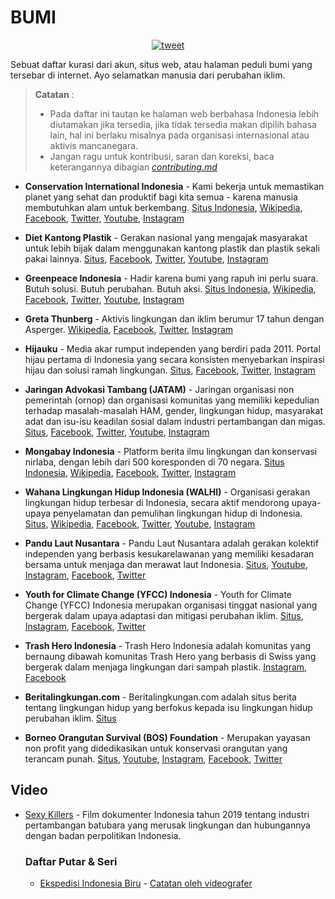 # BUMI

<p align="center">
<a href="https://twitter.com/intent/tweet?text=Sebuah%20daftar%20kurasi%20dari%20akun%2C%20situs%20web%2C%20atau%20halaman%20peduli%20bumi%20yang%20tersebar%20di%20internet%2E%20Ayo%20selamatkan%20manusia%20dari%20perubahan%20iklim%2E&url=https://github.com/Hadaanallah/BUMI&hashtags=PerubahanIklim,ClimateChange,Bumi">
    <img alt="tweet" src="https://img.shields.io/twitter/url/https/twitter?label=Bagikan%20di%20twitter&style=social" target="_blank" />
  </a>
</p>

Sebuat daftar kurasi dari akun, situs web, atau halaman peduli bumi yang tersebar di internet. Ayo selamatkan manusia dari perubahan iklim.
>
> **Catatan** :
>
> - Pada daftar ini tautan ke halaman web berbahasa Indonesia lebih diutamakan jika tersedia, jika tidak tersedia makan dipilih bahasa lain, hal ini berlaku misalnya pada organisasi internasional atau aktivis mancanegara.
> - Jangan ragu untuk kontribusi, saran dan koreksi, baca keterangannya dibagian [*contributing.md*](CONTRIBUTING.md)
>

- **Conservation International Indonesia** - Kami bekerja untuk memastikan planet yang sehat dan produktif bagi kita semua - karena manusia membutuhkan alam untuk berkembang. [Situs Indonesia](https://www.conservation.org/indonesia), [Wikipedia](https://id.wikipedia.org/wiki/Conservation_International), [Facebook](https://www.facebook.com/ConservationInternationalIndonesia), [Twitter](https://twitter.com/conservationID), [Youtube](https://www.youtube.com/c/ConservationInternationalIndonesia), [Instagram](https://www.instagram.com/conservationid/)

- **Diet Kantong Plastik** - Gerakan nasional yang mengajak masyarakat untuk lebih bijak dalam menggunakan kantong plastik dan plastik sekali pakai lainnya. [Situs](http://dietkantongplastik.info/), [Facebook](https://www.facebook.com/DietKantongPlastik), [Twitter](https://twitter.com/idDKP), [Youtube](https://www.youtube.com/user/idDKP), [Instagram](https://www.instagram.com/iddkp/)

- **Greenpeace Indonesia** - Hadir karena bumi yang rapuh ini perlu suara. Butuh solusi. Butuh perubahan. Butuh aksi. [Situs Indonesia](https://www.greenpeace.org/indonesia/), [Wikipedia](https://id.wikipedia.org/wiki/Greenpeace), [Facebook](https://www.facebook.com/GreenpeaceIndonesia/), [Twitter](https://twitter.com/greenpeaceid), [Youtube](https://www.youtube.com/user/GreenpeaceIndonesia), [Instagram](https://www.instagram.com/greenpeaceid/)

- **Greta Thunberg** - Aktivis lingkungan dan iklim berumur 17 tahun dengan Asperger. [Wikipedia](https://id.wikipedia.org/wiki/Greta_Thunberg), [Facebook](https://www.facebook.com/gretathunbergsweden), [Twitter](https://twitter.com/gretathunberg), [Instagram](https://www.instagram.com/gretathunberg/)

- **Hijauku** - Media akar rumput independen yang berdiri pada 2011. Portal hijau pertama di Indonesia yang secara konsisten menyebarkan inspirasi hijau dan solusi ramah lingkungan. [Situs](https://hijauku.com/), [Facebook](https://www.facebook.com/hijaukudotcom), [Twitter](https://twitter.com/Hijaukudotcom), [Instagram](https://www.instagram.com/hijaukudotcom/)

- **Jaringan Advokasi Tambang (JATAM)** - Jaringan organisasi non pemerintah (ornop) dan organisasi komunitas yang memiliki kepedulian terhadap masalah-masalah HAM, gender, lingkungan hidup, masyarakat adat dan isu-isu keadilan sosial dalam industri pertambangan dan migas. [Situs](https://www.jatam.org/), [Facebook](https://www.facebook.com/JaringanAdvokasiTambang/), [Twitter](https://twitter.com/jatamnas), [Youtube](https://www.youtube.com/c/RumahPerlawananJATAM), [Instagram](https://www.instagram.com/jatamnas/)

- **Mongabay Indonesia** - Platform berita ilmu lingkungan dan konservasi nirlaba, dengan lebih dari 500 koresponden di 70 negara. [Situs Indonesia](https://www.mongabay.co.id/), [Wikipedia](https://en.wikipedia.org/wiki/Mongabay), [Facebook](https://www.facebook.com/MongabayIndonesia/), [Twitter](https://twitter.com/mongabayID), [Instagram](https://www.instagram.com/mongabay.id/)

- **Wahana Lingkungan Hidup Indonesia (WALHI)** - Organisasi gerakan lingkungan hidup terbesar di Indonesia, secara aktif mendorong upaya-upaya penyelamatan dan pemulihan lingkungan hidup di Indonesia. [Situs](https://www.walhi.or.id/), [Wikipedia](https://id.wikipedia.org/wiki/Wahana_Lingkungan_Hidup_Indonesia), [Facebook](https://www.facebook.com/WALHI), [Twitter](https://twitter.com/walhinasional), [Youtube](https://www.youtube.com/user/multimediawalhi), [Instagram](https://www.instagram.com/walhi.nasional/)

- **Pandu Laut Nusantara** - Pandu Laut Nusantara adalah gerakan kolektif independen yang berbasis kesukarelawanan yang memiliki kesadaran bersama untuk menjaga dan merawat laut Indonesia. [Situs](https://www.pandulaut.org/), [Youtube](https://www.youtube.com/channel/UC_ZV3vzJXGu4X0EPxB68WAg), [Instagram](https://www.instagram.com/pandulaut.id/), [Facebook](https://https://www.facebook.com/pandulaut.org/), [Twitter](https://twitter.com/pandulaut)

- **Youth for Climate Change (YFCC) Indonesia** - Youth for Climate Change (YFCC) Indonesia merupakan organisasi tinggat nasional yang bergerak dalam upaya adaptasi dan mitigasi perubahan iklim. [Situs](https://yfccid.wordpress.com/), [Instagram](https://www.instagram.com/yfccindonesia/), [Facebook](https://www.facebook.com/Youth%20For%20Climate%20Change/), [Twitter](https://twitter.com/yfccindonesia)

- **Trash Hero Indonesia** - Trash Hero Indonesia adalah komunitas yang bernaung dibawah komunitas Trash Hero yang berbasis di Swiss yang bergerak dalam menjaga lingkungan dari sampah plastik. [Instagram](https://www.instagram.com/trashheroindonesia/), [Facebook](https://web.facebook.com/trashheroindonesia/?_rdc=1&_rdr)

- **Beritalingkungan.com** - Beritalingkungan.com adalah situs berita tentang lingkungan hidup yang berfokus kepada isu lingkungan hidup perubahan iklim. [Situs](http://www.beritalingkungan.com/)

- **Borneo Orangutan Survival (BOS) Foundation** - Merupakan yayasan non profit yang didedikasikan untuk konservasi orangutan yang terancam punah. [Situs](https://orangutan.or.id/), [Youtube](https://www.youtube.com/channel/UCIKyUhySXh0UBV5iRdWgeww), [Instagram](https://www.instagram.com/bosfoundation/), [Facebook](https://www.facebook.com/BOSFoundation/), [Twitter](https://twitter.com/bornean_OU)


## Video

- [Sexy Killers](https://www.youtube.com/watch?v=qlB7vg4I-To) - Film dokumenter Indonesia tahun 2019 tentang industri pertambangan batubara yang merusak lingkungan dan hubungannya dengan badan perpolitikan Indonesia.

    ### Daftar Putar & Seri

  - [Ekspedisi Indonesia Biru](https://www.youtube.com/playlist?list=PLpXudXDFSnuqPoc4xnNq2uEM4PkzITNkH) - [Catatan oleh videografer](https://www.facebook.com/notes/dandhy-dwi-laksono/tentang-ekspedisi-indonesia-biru/10153037520116095/)
